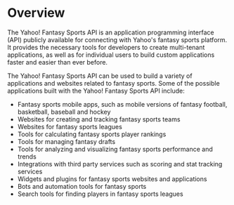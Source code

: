 # Overview

The Yahoo! Fantasy Sports API is an application programming interface (API)
publicly available for connecting with Yahoo's fantasy sports platform. It
provides the necessary tools for developers to create multi-tenant
applications, as well as for individual users to build custom applications
faster and easier than ever before.

The Yahoo! Fantasy Sports API can be used to build a variety of applications
and websites related to fantasy sports. Some of the possible applications built
with the Yahoo! Fantasy Sports API include:

- Fantasy sports mobile apps, such as mobile versions of fantasy football,
  basketball, baseball and hockey
- Websites for creating and tracking fantasy sports teams
- Websites for fantasy sports leagues
- Tools for calculating fantasy sports player rankings
- Tools for managing fantasy drafts
- Tools for analyzing and visualizing fantasy sports performance and trends
- Integrations with third party services such as scoring and stat tracking
  services
- Widgets and plugins for fantasy sports websites and applications
- Bots and automation tools for fantasy sports
- Search tools for finding players in fantasy sports leagues
